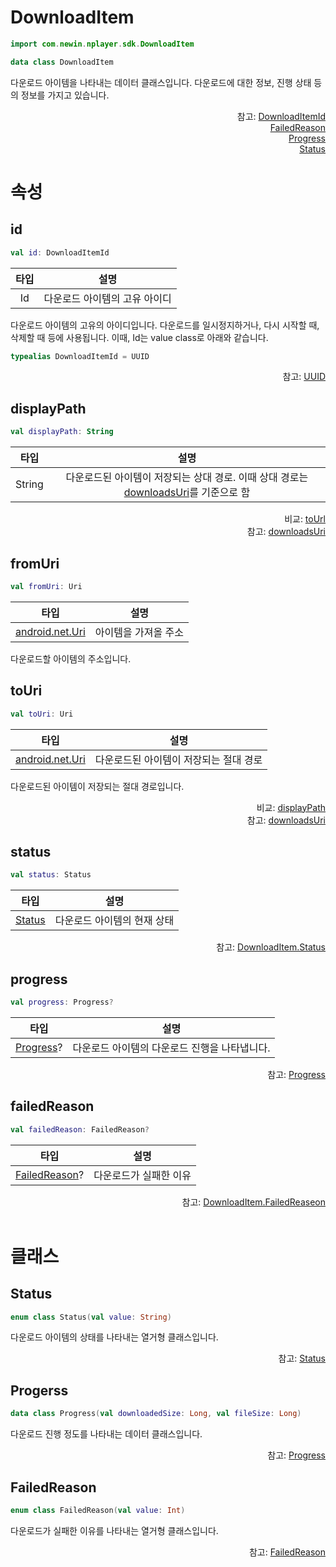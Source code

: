 # DownloadItem

```kotlin
import com.newin.nplayer.sdk.DownloadItem
```

```kotlin
data class DownloadItem
```

다운로드 아이템을 나타내는 데이터 클래스입니다. 다운로드에 대한 정보, 진행 상태 등의 정보를 가지고 있습니다.

<div align="right">
참고: <a href="#id">DownloadItemId</a><br>
<a href="../../enum/download-item-failed-reason/home.md">FailedReason</a><br>
<a href="../../class/download-item-progress/home.md">Progress</a><br>
<a href="../../enum/download-item-status/home.md">Status</a>
</div>

# 속성

## id

```kotlin
val id: DownloadItemId
```

|타입|설명|
|:--:|:--:|
|Id|다운로드 아이템의 고유 아이디|

다운로드 아이템의 고유의 아이디입니다. 다운로드를 일시정지하거나, 다시 시작할 때, 삭제할 때 등에 사용됩니다. 이때, Id는 value class로 아래와 같습니다.

```kotlin
typealias DownloadItemId = UUID
```

<div align="right">
참고: <a href="https://developer.android.com/reference/kotlin/java/util/UUID">UUID</a>
</div>

## displayPath

```kotlin
val displayPath: String
```

|타입|설명|
|:--:|:--:|
|String|다운로드된 아이템이 저장되는 상대 경로. 이때 상대 경로는 [downloadsUri](../download-manager/home.md#downloadsuri)를 기준으로 함|

<div align="right">
비교: <a href="#touri">toUrl</a><br>
참고: <a href="../download-manager/home.md#downloadsuri">downloadsUri</a>
</div>

## fromUri

```kotlin
val fromUri: Uri
```

|타입|설명|
|:--:|:--:|
|[android.net.Uri](https://developer.android.com/reference/android/net/Uri)|아이템을 가져올 주소|

다운로드할 아이템의 주소입니다.

## toUri

```kotlin
val toUri: Uri
```

|타입|설명|
|:--:|:--:|
|[android.net.Uri](https://developer.android.com/reference/android/net/Uri)|다운로드된 아이템이 저장되는 절대 경로|

다운로드된 아이템이 저장되는 절대 경로입니다.<br>

<div align="right">
비교: <a href="#displaypath">displayPath</a><br>
참고: <a href="../download-manager/home.md#downloadsuri">downloadsUri</a>
</div>

## status

```kotlin
val status: Status
```

|타입|설명|
|:--:|:--:|
|[Status](../../enum/download-item-status/home.md)|다운로드 아이템의 현재 상태|

<div align="right">
참고: <a href="../../enum/download-item-status/home.md">DownloadItem.Status</a>
</div>

## progress

```kotlin
val progress: Progress?
```

|타입|설명|
|:--:|:--:|
|[Progress](../download-item-progress/home.md)?|다운로드 아이템의 다운로드 진행을 나타냅니다.|

<div align="right">
참고: <a href="../download-item-progress/home.md">Progress</a>
</div>

## failedReason

```kotlin
val failedReason: FailedReason?
```

|타입|설명|
|:--:|:--:|
|[FailedReason](../../enum/download-item-failed-reason/home.md)?|다운로드가 실패한 이유|

<div align="right">
참고: <a href="../../enum/download-item-failed-reason/home.md">DownloadItem.FailedReaseon</a>
</div>

<br>

# 클래스

## Status

```kotlin
enum class Status(val value: String)
```

다운로드 아이템의 상태를 나타내는 열거형 클래스입니다.

<div align="right">
참고: <a href="../../enum/download-item-status/home.md">Status</a>
</div>

## Progerss

```kotlin
data class Progress(val downloadedSize: Long, val fileSize: Long)
```

다운로드 진행 정도를 나타내는 데이터 클래스입니다.

<div align="right">
참고: <a href="../../class/download-item-progress/home.md">Progress</a>
</div>

## FailedReason

```kotlin
enum class FailedReason(val value: Int)
```

다운로드가 실패한 이유를 나타내는 열거형 클래스입니다.

<div align="right">
참고: <a href="../../enum/download-item-failed-reason/home.md">FailedReason</a>
</div>
